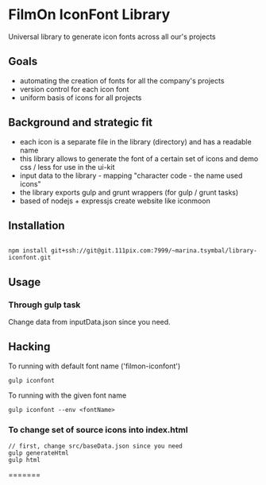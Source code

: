 # FilmOn IconFont Library

Universal library to generate icon fonts across all our's projects
## Goals

* automating the creation of fonts for all the company's projects
* version control for each icon font
* uniform basis of icons for all projects

## Background and strategic fit

* each icon is a separate file in the library (directory) and has a readable name
* this library allows to generate the font of a certain set of icons and demo css / less for use in the ui-kit
* input data to the library - mapping "character code - the name used icons"
* the library exports gulp and grunt wrappers (for gulp / grunt tasks)
* based of nodejs + expressjs create website like iconmoon


## Installation

```

npm install git+ssh://git@git.111pix.com:7999/~marina.tsymbal/library-iconfont.git
```

## Usage

### Through gulp task

Change data from inputData.json since you need.



## Hacking 

To running with default font name ('filmon-iconfont')

```
gulp iconfont
```

To running with the given font name

```
gulp iconfont --env <fontName>
```

### To change set of source icons into index.html

```
// first, change src/baseData.json since you need
gulp generateHtml
gulp html
```
=======
